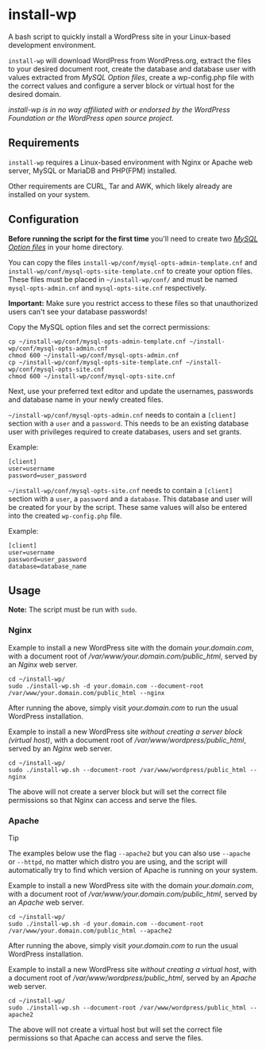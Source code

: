 # install-wp

A bash script to quickly install a WordPress site in your Linux-based development environment.

`install-wp` will download WordPress from WordPress.org, extract the files to your desired document root, create the database and database user with values extracted from _MySQL Option files_, create a wp-config.php file with the correct values and configure a server block or virtual host for the desired domain.

_install-wp is in no way affiliated with or endorsed by the WordPress Foundation or the WordPress open source project._

## Requirements

`install-wp` requires a Linux-based environment with Nginx or Apache web server, MySQL or MariaDB and PHP(FPM) installed.

Other requirements are CURL, Tar and AWK, which likely already are installed on your system.

## Configuration

**Before running the script for the first time** you'll need to create two [_MySQL Option files_](https://dev.mysql.com/doc/refman/8.0/en/option-files.html#option-file-syntax) in your home directory.

You can copy the files `install-wp/conf/mysql-opts-admin-template.cnf` and `install-wp/conf/mysql-opts-site-template.cnf` to create your option files.
These files must be placed in `~/install-wp/conf/` and must be named `mysql-opts-admin.cnf` and `mysql-opts-site.cnf` respectively.

**Important:** Make sure you restrict access to these files so that unauthorized users can't see your database passwords!

Copy the MySQL option files and set the correct permissions:

```
cp ~/install-wp/conf/mysql-opts-admin-template.cnf ~/install-wp/conf/mysql-opts-admin.cnf
chmod 600 ~/install-wp/conf/mysql-opts-admin.cnf
cp ~/install-wp/conf/mysql-opts-site-template.cnf ~/install-wp/conf/mysql-opts-site.cnf
chmod 600 ~/install-wp/conf/mysql-opts-site.cnf
```

Next, use your preferred text editor and update the usernames, passwords and database name in your newly created files.

`~/install-wp/conf/mysql-opts-admin.cnf` needs to contain a `[client]` section with a `user` and a `password`. This needs to be an existing database user with privileges required to create databases, users and set grants.

Example:

```
[client]
user=username
password=user_password
```

`~/install-wp/conf/mysql-opts-site.cnf` needs to contain a `[client]` section with a `user`, a `password` and a `database`. This database and user will be created for your by the script. These same values will also be entered into the created `wp-config.php` file.

Example:

```
[client]
user=username
password=user_password
database=database_name
```

## Usage

**Note:** The script must be run with `sudo`.

### Nginx

Example to install a new WordPress site with the domain _your.domain.com_, with a document root of _/var/www/your.domain.com/public_html_, served by an _Nginx_ web server.

```
cd ~/install-wp/
sudo ./install-wp.sh -d your.domain.com --document-root /var/www/your.domain.com/public_html --nginx
```

After running the above, simply visit _your.domain.com_ to run the usual WordPress installation.

Example to install a new WordPress site _without creating a server block (virtual host)_, with a document root of _/var/www/wordpress/public_html_, served by an _Nginx_ web server.

```
cd ~/install-wp/
sudo ./install-wp.sh --document-root /var/www/wordpress/public_html --nginx
```

The above will not create a server block but will set the correct file permissions so that Nginx can access and serve the files.

### Apache

> [!TIP]
> The examples below use the flag `--apache2` but you can also use `--apache` or `--httpd`, no matter which distro you are using, and the script will automatically try to find which version of Apache is running on your system.

Example to install a new WordPress site with the domain _your.domain.com_, with a document root of _/var/www/your.domain.com/public_html_, served by an _Apache_ web server.

```
cd ~/install-wp/
sudo ./install-wp.sh -d your.domain.com --document-root /var/www/your.domain.com/public_html --apache2
```

After running the above, simply visit _your.domain.com_ to run the usual WordPress installation.

Example to install a new WordPress site _without creating a virtual host_, with a document root of _/var/www/wordpress/public_html_, served by an _Apache_ web server.

```
cd ~/install-wp/
sudo ./install-wp.sh --document-root /var/www/wordpress/public_html --apache2
```

The above will not create a virtual host but will set the correct file permissions so that Apache can access and serve the files.
